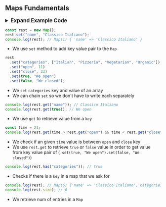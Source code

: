## Maps Fundamentals

<details>
<summary style="font-size: 1.2em;font-weight: bold;"> Expand Example Code</summary>

```js
"use strict";
const openingHours = {
  thu: {
    open: 12,
    close: 22,
  },
  fri: {
    open: 11,
    close: 23,
  },
  sat: {
    open: 0, // Open 24 hours
    close: 24,
  },
};

const restaurant = {
  name: "Classico Italiano",
  location: "Via Angelo Tavanti 23, Firenze, Italy",
  categories: ["Italian", "Pizzeria", "Vegetarian", "Organic"],
  starterMenu: ["Focaccia", "Bruschetta", "Garlic Bread", "Caprese Salad"],
  mainMenu: ["Pizza", "Pasta", "Risotto"],
  order: function (starterIndex, mainIndex) {
    return [this.starterMenu[starterIndex], this.mainMenu[mainIndex]];
  },

  orderDelivery: function ({ starterIndex, mainIndex, time, address }) {
    console.log(
      `Order received! ${this.starterMenu[starterIndex]} and ${this.mainMenu[mainIndex]} will be delivered to ${address} at ${time}`
    );
    // Order received! Garlic Bread and Risotto will be delivered to Via del Sole, 21 at 22:30
  },

  orderPasta: function (ing1, ing2, ing3) {
    console.log(
      `Here is your delicious pasta with ${ing1}, ${ing2} and ${ing3}`
    );
  },

  orderPizza: function (ingredient1, ...otherIngredients) {
    console.log(ingredient1);
    console.log(otherIngredients);
  },
};
```

</details>

```js
const rest = new Map();
rest.set("name", "Classico Italiano");
console.log(rest); // Map(1) { 'name' => 'Classico Italiano' }
```

- We use `set` method to add key value pair to the `Map`

```js
rest
  .set("categories", ["Italian", "Pizzeria", "Vegetarian", "Organic"])
  .set("open", 11)
  .set("close", 23)
  .set(true, "We open")
  .set(false, "We closed");
```

- We `set` `categories` key and value of an array
- We can chain `set` so we don't have to write each separately

```js
console.log(rest.get("name")); // Classico Italiano
console.log(rest.get(true)); // We open
```

- We use `get` to retrieve value from a `key`

```js
const time = 21;
console.log(rest.get(time > rest.get("open") && time < rest.get("close"))); // We open
```

- We check if an given `time` value is between `open` and `close` key
- We use `rest.get` to retrieve `true` or `false` value in order to get value from key value pair of (`.set(true, "We open").set(false, "We closed")`)

```js
console.log(rest.has("categories")); // true
```

- Checks if there is a `key` in a map that we ask for

```js
console.log(rest); // Map(6) {'name' => 'Classico Italiano','categories' => [ 'Italian', 'Pizzeria', 'Vegetarian', 'Organic' ],'open' => 11,'close' => 23,true => 'We open',false => 'We closed'}
console.log(rest.size); // 6
```

- We retrieve num of entries in a `Map`
